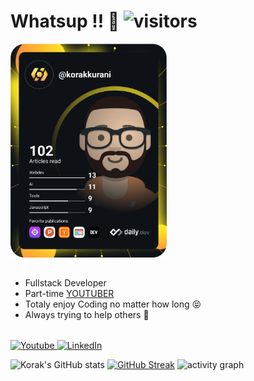 # Whatsup !! 👋  ![visitors](https://visitor-badge.laobi.icu/badge?page_id=korak-997.korak-997)

<div style="display:flex; flex-wrap:wrap; width:90%;justify-content:space-between; align-items:center;">
  <a href="https://app.daily.dev/DailyDevTips"><img align="right" src="https://github.com/korak-997/korak-997/blob/master/devcard.svg" width="250" alt="Korak Kurani's Dev Card"/></a>
  <ul style="margin: 2rem 0;">
    <li>Fullstack Developer </li>
    <li>Part-time <a href="https://www.youtube.com/channel/UC9j6pieJxlXmpq0k7kV1VDg" target="_blank">YOUTUBER</a></li>
    <li>Totaly enjoy Coding no matter how long 😝</li>
    <li>Always trying to help others 🙂</li>
  </ul>
</div>
<a href="https://www.youtube.com/channel/UC9j6pieJxlXmpq0k7kV1VDg" target="_blank">
    <img
      src="https://img.shields.io/badge/YouTube-%23FF0000.svg?style=for-the-badge&logo=YouTube&logoColor=white"
      alt="Youtube"
    />
  </a>
  <a href="https://linkedin.com/in/korak-kurani-94351b235" target="_blank">
    <img
      src="https://img.shields.io/badge/linkedin-%230077B5.svg?style=for-the-badge&logo=linkedin&logoColor=white"
      alt="LinkedIn"
    />
  </a>
  
![Korak's GitHub stats](https://github-readme-stats.vercel.app/api?username=korak-997&show_icons=true&theme=transparent)
[![GitHub Streak](https://streak-stats.demolab.com?user=korak-997&theme=transparent&hide_border=true&date_format=j%20M%5B%20Y%5D)](https://git.io/streak-stats)
![activity graph](https://github-readme-activity-graph.vercel.app/graph?username=korak-997&theme=github-compact&hide_border=true)
